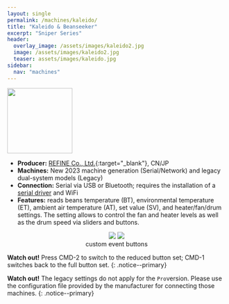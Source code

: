 ```yaml
---
layout: single
permalink: /machines/kaleido/
title: "Kaleido & Beanseeker"
excerpt: "Sniper Series"
header:
  overlay_image: /assets/images/kaleido2.jpg
  image: /assets/images/kaleido2.jpg
  teaser: assets/images/kaleido.jpg
sidebar:
  nav: "machines"
---
```

<img class="tab-image" src="{{ site.baseurl }}/assets/images/supporter-badge.png" width="150px">

* __Producer:__ [REFINE Co., Ltd.](https://sniper-kaleido.com/){:target="_blank"}, CN/JP
* __Machines:__ New 2023 machine generation (Serial/Network) and legacy dual-system models (Legacy)
* __Connection:__ Serial via USB or Bluetooth; requires the installation of a [serial driver](/modbus_serial/) and WiFi
* __Features:__ reads beans temperature (BT), environmental temperature (ET), ambient air temperature (AT), set value (SV), and heater/fan/drum settings. The setting allows to control the fan and heater levels as well as the drum speed via sliders and buttons.

<figure>
<center>
<a href="{{ site.baseurl }}/assets/images/kaleido-all-buttons.png" style="width: 80%;">
<img src="{{ site.baseurl }}/assets/images/kaleido-all-buttons.png" ></a>
<a href="{{ site.baseurl }}/assets/images/kaleido-essential-buttons.png" style="width: 80%;">
<img src="{{ site.baseurl }}/assets/images/kaleido-essential-buttons.png" ></a>
    <figcaption>custom event buttons</figcaption>
</center>
</figure>

**Watch out!** 
Press CMD-2 to switch to the reduced button set; CMD-1 switches back to the full button set.
{: .notice--primary}

**Watch out!** The legacy settings do not apply for the `Pro`version. Please use the configuration file provided by the manufacturer for connecting those machines.
{: .notice--primary}